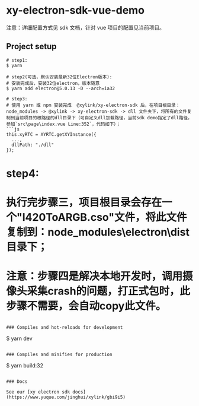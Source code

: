 # xy-electron-sdk-vue-demo

注意：详细配置方式见 sdk 文档，针对 vue 项目的配置见当前项目。

## Project setup

```
# step1:
$ yarn

# step2(可选，默认安装最新32位Electron版本):
# 安装完成后，安装32位electron，版本随意
$ yarn add electron@5.0.13 -D --arch=ia32

# step3:
# 使用 yarn 或 npm 安装完成  @xylink/xy-electron-sdk 后，在项目根目录：node_modules -> @xylink -> xy-electron-sdk -> dll 文件夹下，将所有的文件复制到当前项目的根路径的dll目录下（可自定义dll加载路径，当前sdk demo指定了dll路径，参加`src\page\index.vue Line:352`，代码如下）；
```js
this.xyRTC = XYRTC.getXYInstance({
  ...,
  dllPath: "./dll"
});
```

# step4:
# 执行完步骤三，项目根目录会存在一个"I420ToARGB.cso"文件，将此文件复制到：node_modules\electron\dist 目录下；
# 注意：步骤四是解决本地开发时，调用摄像头采集crash的问题，打正式包时，此步骤不需要，会自动copy此文件。
```

### Compiles and hot-reloads for development

```
$ yarn dev
```

### Compiles and minifies for production

```
$ yarn build:32
```

### Docs

See our [xy electron sdk docs](https://www.yuque.com/jinghui/xylink/gbi9i5)
